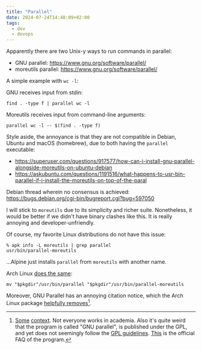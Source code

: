 ```yaml
---
title: "Parallel"
date: 2024-07-24T14:48:09+02:00
tags:
  - dev
  - devops
---
```


Apparently there are two Unix-y ways to run commands in parallel:

- GNU parallel: https://www.gnu.org/software/parallel/
- moreutils parallel: https://www.gnu.org/software/parallel/

<!--more-->

A simple example with `wc -l`:

GNU receives input from stdin:

```shell
find . -type f | parallel wc -l
```

Moreutils receives input from command-line arguments:

```shell
parallel wc -l -- $(find . -type f)
```

Style aside, the annoyance is that they are not compatible in Debian, Ubuntu and
macOS (homebrew), due to both having the `parallel` executable:

- https://superuser.com/questions/917577/how-can-i-install-gnu-parallel-alongside-moreutils-on-ubuntu-debian
- https://askubuntu.com/questions/1191516/what-happens-to-usr-bin-parallel-if-i-install-the-moreutils-on-top-of-the-paral

Debian thread wherein no consensus is achieved:
https://bugs.debian.org/cgi-bin/bugreport.cgi?bug=597050

I will stick to `moreutils` due to its simplicity and richer suite.
Nonetheless, it would be better if we didn't have binary clashes like this. It
is really annoying and developer-unfriendly.

Of course, my favorite Linux distributions do not have this issue:

```shell
% apk info -L moreutils | grep parallel
usr/bin/parallel-moreutils
```

...Alpine just installs `parallel` from `moreutils` with another name.

Arch Linux [does the
same](https://gitlab.archlinux.org/archlinux/packaging/packages/moreutils/-/blob/main/PKGBUILD?ref_type=heads):

```
mv "$pkgdir"/usr/bin/parallel "$pkgdir"/usr/bin/parallel-moreutils
```

Moreover, GNU Parallel has an annoying citation notice, which the Arch Linux
package [helpfully
removes](https://gitlab.archlinux.org/archlinux/packaging/packages/parallel/-/blob/main/0001-Remove-citation-things.patch?ref_type=heads)[^1].

[^1]: [Some](https://bugs.launchpad.net/ubuntu/+source/parallel/+bug/1779764)
    [context](https://news.ycombinator.com/item?id=15319715). Not everyone works
    in academia. Also it's quite weird that the program is called "GNU
    parallel", is published under the GPL, and yet does not seemingly follow the
    [GPL
    guidelines](https://www.gnu.org/licenses/gpl-faq.en.html#RequireCitation).
    [This](https://git.savannah.gnu.org/cgit/parallel.git/tree/doc/citation-notice-faq.txt#n27)
    is the official FAQ of the program.

